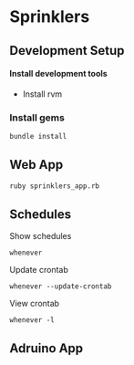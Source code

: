 # Sprinklers

## Development Setup

#### Install development tools
* Install rvm

### Install gems

``` bash
bundle install
```

## Web App

``` bash
ruby sprinklers_app.rb
```

## Schedules

Show schedules

    whenever
    
Update crontab

    whenever --update-crontab
    
View crontab

    whenever -l

## Adruino App
